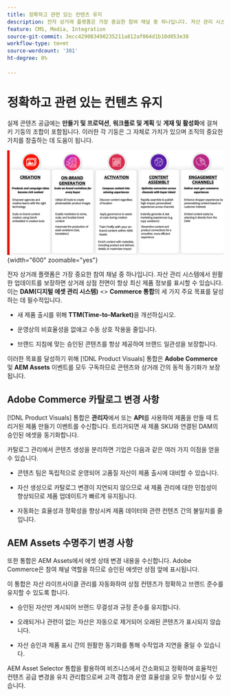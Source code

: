 ```yaml
---
title: 정확하고 관련 있는 컨텐츠 유지
description: 전자 상거래 플랫폼은 가장 중요한 참여 채널 중 하나입니다. 자산 관리 시스템에서 원활한 업데이트를 보장하면 상거래 상점 전면이 항상 최신 제품 정보를 표시할 수 있습니다.
feature: CMS, Media, Integration
source-git-commit: 3ecc429003490235211a812af064d1b10d053e38
workflow-type: tm+mt
source-wordcount: '381'
ht-degree: 0%

---
```


# 정확하고 관련 있는 컨텐츠 유지

실제 콘텐츠 공급에는 **만들기 및 프로덕션**, **워크플로 및 계획** 및 **게재 및 활성화**&#x200B;에 걸쳐 키 기둥의 조합이 포함됩니다. 이러한 각 기둥은 그 자체로 가치가 있으며 조직의 중요한 가치를 창출하는 데 도움이 됩니다.

![키 기둥](../assets/key-pillars.png){width="600" zoomable="yes"}

전자 상거래 플랫폼은 가장 중요한 참여 채널 중 하나입니다. 자산 관리 시스템에서 원활한 업데이트를 보장하면 상거래 상점 전면이 항상 최신 제품 정보를 표시할 수 있습니다. 이는 **DAM(디지털 에셋 관리 시스템)** &lt;> **Commerce 통합**&#x200B;의 세 가지 주요 목표를 달성하는 데 필수적입니다.

* 새 제품 출시를 위해 **TTM(Time-to-Market)**&#x200B;을 개선하십시오.

* 운영상의 비효율성을 없애고 수동 상호 작용을 줄입니다.

* 브랜드 지침에 맞는 승인된 콘텐츠를 항상 제공하여 브랜드 일관성을 보장합니다.

이러한 목표를 달성하기 위해 [!DNL Product Visuals] 통합은 **Adobe Commerce** 및 **AEM Assets** 이벤트를 모두 구독하므로 콘텐츠와 상거래 간의 동적 동기화가 보장됩니다.

## Adobe Commerce 카탈로그 변경 사항

[!DNL Product Visuals] 통합은 **관리자**&#x200B;에서 또는 **API**&#x200B;를 사용하여 제품을 만들 때 트리거된 제품 만들기 이벤트를 수신합니다. 트리거되면 새 제품 SKU와 연결된 DAM의 승인된 에셋을 동기화합니다.

카탈로그 관리에서 콘텐츠 생성을 분리하면 기업은 다음과 같은 여러 가지 이점을 얻을 수 있습니다.

* 콘텐츠 팀은 독립적으로 운영되어 고품질 자산이 제품 출시에 대비할 수 있습니다.

* 자산 생성으로 카탈로그 변경이 지연되지 않으므로 새 제품 관리에 대한 민첩성이 향상되므로 제품 업데이트가 빠르게 유지됩니다.

* 자동화는 효율성과 정확성을 향상시켜 제품 데이터와 관련 컨텐츠 간의 불일치를 줄입니다.

## AEM Assets 수명주기 변경 사항

또한 통합은 AEM Assets에서 에셋 상태 변경 내용을 수신합니다. Adobe Commerce은 참여 채널 역할을 하므로 승인된 에셋만 상점 앞에 표시됩니다.

이 통합은 자산 라이프사이클 관리를 자동화하여 상점 컨텐츠가 정확하고 브랜드 준수를 유지할 수 있도록 합니다.

* 승인된 자산만 게시되어 브랜드 무결성과 규정 준수를 유지합니다.

* 오래되거나 관련이 없는 자산은 자동으로 제거되어 오래된 콘텐츠가 표시되지 않습니다.

* 자산 승인과 제품 표시 간의 원활한 동기화를 통해 수작업과 지연을 줄일 수 있습니다.

AEM Asset Selector 통합을 활용하여 비즈니스에서 간소화되고 정확하며 효율적인 컨텐츠 공급 변경을 유지 관리함으로써 고객 경험과 운영 효율성을 모두 향상시킬 수 있습니다.
